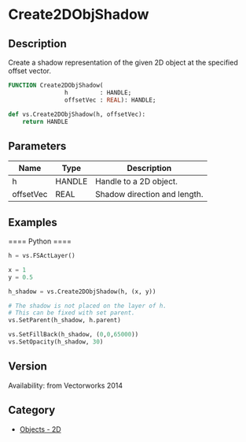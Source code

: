 # Create2DObjShadow

## Description
Create a shadow representation of the given 2D object at the specified offset vector.

```pascal
FUNCTION Create2DObjShadow(
				h         : HANDLE;
				offsetVec : REAL): HANDLE;
```

```python
def vs.Create2DObjShadow(h, offsetVec):
    return HANDLE
```

## Parameters
|Name|Type|Description|
|---|---|---|
|h|HANDLE|Handle to a 2D object.|
|offsetVec|REAL|Shadow direction and length.|

## Examples
==== Python ====
```python
h = vs.FSActLayer()

x = 1
y = 0.5

h_shadow = vs.Create2DObjShadow(h, (x, y))    

# The shadow is not placed on the layer of h.
# This can be fixed with set parent.
vs.SetParent(h_shadow, h.parent)

vs.SetFillBack(h_shadow, (0,0,65000))
vs.SetOpacity(h_shadow, 30)
```

## Version
Availability: from Vectorworks 2014

## Category
* [Objects - 2D](../Categories/Objects%20-%202D.md)
